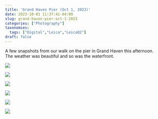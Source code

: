 ```yaml
---
title: 'Grand Haven Pier (Oct 1, 2023)'
date: 2023-10-01 11:37:41-04:00
slug: grand-haven-pier-oct-1-2023
categories: ["Photography"]
taxonomies:
  tags: ["Digital","Leica","LeicaQ2"]
draft: false
---
```



A few snapshots from our walk on the pier in Grand Haven this afternoon. The weather was beautiful and so was the waterfront.

![](/img/2023/10/20231001-025-1.jpg)

![](/img/2023/10/20231001-032-1.jpg)

![](/img/2023/10/20231001-023.jpg)

![](/img/2023/10/20231001-035.jpg)

![](/img/2023/10/20231001-020.jpg)

![](/img/2023/10/20231001-033.jpg)
